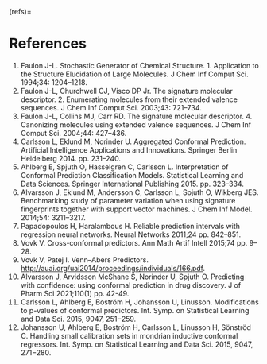 (refs)=

# References

1. Faulon J-L. Stochastic Generator of Chemical Structure. 1. Application to the Structure Elucidation of Large Molecules. J Chem Inf Comput Sci. 1994;34: 1204–1218.
2. Faulon J-L, Churchwell CJ, Visco DP Jr. The signature molecular descriptor. 2. Enumerating molecules from their extended valence sequences. J Chem Inf Comput Sci. 2003;43: 721–734.
3. Faulon J-L, Collins MJ, Carr RD. The signature molecular descriptor. 4. Canonizing molecules using extended valence sequences. J Chem Inf Comput Sci. 2004;44: 427–436.
4. Carlsson L, Eklund M, Norinder U. Aggregated Conformal Prediction. Artificial Intelligence Applications and Innovations. Springer Berlin Heidelberg 2014. pp. 231–240.
5. Ahlberg E, Spjuth O, Hasselgren C, Carlsson L. Interpretation of Conformal Prediction Classification Models. Statistical Learning and Data Sciences. Springer International Publishing 2015. pp. 323–334.
6. Alvarsson J, Eklund M, Andersson C, Carlsson L, Spjuth O, Wikberg JES. Benchmarking study of parameter variation when using signature fingerprints together with support vector machines. J Chem Inf Model. 2014;54: 3211–3217.
7. Papadopoulos H, Haralambous H. Reliable prediction intervals with regression neural networks. Neural Networks 2011;24 pp. 842–851.
8. Vovk V. Cross-conformal predictors. Ann Math Artif Intell 2015;74 pp. 9–28.
9. Vovk V, Patej I. Venn–Abers Predictors. <http://auai.org/uai2014/proceedings/individuals/166.pdf>.
10. Alvarsson J, Arvidsson McShane S, Norinder U, Spjuth O. Predicting with confidence: using conformal prediction in drug discovery. J of Pharm Sci 2021;110(1) pp. 42-49.
11. Carlsson L, Ahlberg E, Boström H, Johansson U, Linusson. Modifications to p-values of conformal predictors. Int. Symp. on Statistical Learning and Data Sci. 2015, 9047, 251−259.
12. Johansson U, Ahlberg E, Boström H, Carlsson L, Linusson H, Sönströd C. Handling small calibration sets in mondrian inductive conformal regressors. Int. Symp. on Statistical Learning and Data Sci. 2015, 9047, 271−280.